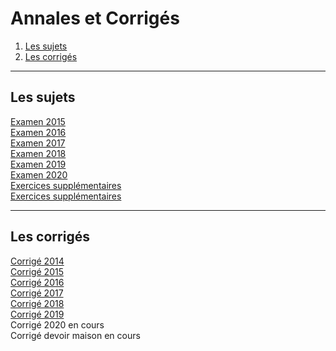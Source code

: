 # Annales et Corrigés 

1. [Les sujets](#/11/1)
2. [Les corrigés](#/11/2)

----

## Les sujets    

[Examen 2015](files/Annales-CIN-2015.pdf)  
[Examen 2016](files/CIN_annales_2016.pdf)  
[Examen 2017](files/CIN_annales_2017.pdf)  
[Examen 2018](files/CIN_annales_2018.pdf)  
[Examen 2019](files/CIN_annales_2019.pdf)  
[Examen 2020](files/CIN_annales_2020.pdf)  
[Exercices supplémentaires](files/chekroun_statistiques.pdf)  
[Exercices supplémentaires](files/2012-2013-Proba-TD1-StatDescriptive.pdf)  

----

## Les corrigés

[Corrigé 2014](files/corrigé_examen_2014.odt)  
[Corrigé 2015](files/corrigé_examen_2015.odt)  
[Corrigé 2016](files/corrigé_examen_2016.odt)  
[Corrigé 2017](files/corrigé_examen_2017.odt)  
[Corrigé 2018](files/corrigé_examen_2018.odt)  
[Corrigé 2019](files/corrigé_examen_2019.odt)  
Corrigé 2020 en cours  
Corrigé devoir maison en cours  